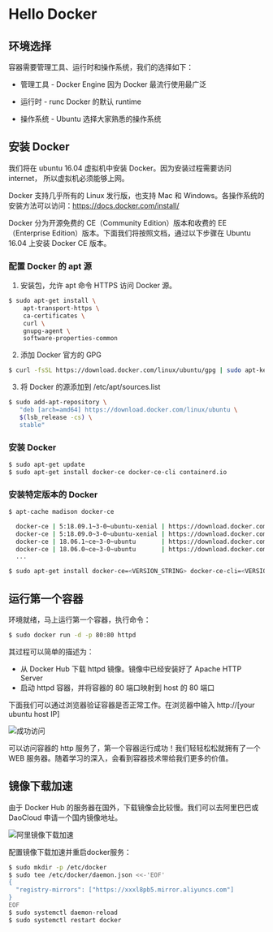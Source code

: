 # Hello Docker

## 环境选择

容器需要管理工具、运行时和操作系统，我们的选择如下：

- 管理工具 - Docker Engine
因为 Docker 最流行使用最广泛

- 运行时 - runc
Docker 的默认 runtime

- 操作系统 - Ubuntu
选择大家熟悉的操作系统

## 安装 Docker

我们将在 ubuntu 16.04 虚拟机中安装 Docker。因为安装过程需要访问 internet， 所以虚拟机必须能够上网。

Docker 支持几乎所有的 Linux 发行版，也支持 Mac 和 Windows。各操作系统的安装方法可以访问：https://docs.docker.com/install/

Docker 分为开源免费的 CE（Community Edition）版本和收费的 EE（Enterprise Edition）版本。下面我们将按照文档，通过以下步骤在 Ubuntu 16.04 上安装 Docker CE 版本。

### 配置 Docker 的 apt 源

1. 安装包，允许 apt 命令 HTTPS 访问 Docker 源。

``` bash
$ sudo apt-get install \
    apt-transport-https \
    ca-certificates \
    curl \
    gnupg-agent \
    software-properties-common
```
2. 添加 Docker 官方的 GPG

``` bash
$ curl -fsSL https://download.docker.com/linux/ubuntu/gpg | sudo apt-key add -
```

3. 将 Docker 的源添加到 /etc/apt/sources.list

``` bash
$ sudo add-apt-repository \
   "deb [arch=amd64] https://download.docker.com/linux/ubuntu \
   $(lsb_release -cs) \
   stable"
```

### 安装 Docker

``` bash
$ sudo apt-get update
$ sudo apt-get install docker-ce docker-ce-cli containerd.io
```

### 安装特定版本的 Docker

``` bash
$ apt-cache madison docker-ce

  docker-ce | 5:18.09.1~3-0~ubuntu-xenial | https://download.docker.com/linux/ubuntu  xenial/stable amd64 Packages
  docker-ce | 5:18.09.0~3-0~ubuntu-xenial | https://download.docker.com/linux/ubuntu  xenial/stable amd64 Packages
  docker-ce | 18.06.1~ce~3-0~ubuntu       | https://download.docker.com/linux/ubuntu  xenial/stable amd64 Packages
  docker-ce | 18.06.0~ce~3-0~ubuntu       | https://download.docker.com/linux/ubuntu  xenial/stable amd64 Packages
  ...

$ sudo apt-get install docker-ce=<VERSION_STRING> docker-ce-cli=<VERSION_STRING> containerd.io
```

## 运行第一个容器

环境就绪，马上运行第一个容器，执行命令：

``` bash
$ sudo docker run -d -p 80:80 httpd
```

其过程可以简单的描述为：

- 从 Docker Hub 下载 httpd 镜像。镜像中已经安装好了 Apache HTTP Server
- 启动 httpd 容器，并将容器的 80 端口映射到 host 的 80 端口

下面我们可以通过浏览器验证容器是否正常工作。在浏览器中输入 http://[your ubuntu host IP]

![成功访问](https://github.com/findsec-cn/docker/raw/master/imgs/1/httd_run.jpg)

可以访问容器的 http 服务了，第一个容器运行成功！我们轻轻松松就拥有了一个 WEB 服务器。随着学习的深入，会看到容器技术带给我们更多的价值。

## 镜像下载加速

由于 Docker Hub 的服务器在国外，下载镜像会比较慢。我们可以去阿里巴巴或 DaoCloud 申请一个国内镜像地址。

![阿里镜像下载加速](https://github.com/findsec-cn/docker/raw/master/imgs/1/ali_registry_mirrors.jpg)

配置镜像下载加速并重启docker服务：

``` bash
$ sudo mkdir -p /etc/docker
$ sudo tee /etc/docker/daemon.json <<-'EOF'
{
  "registry-mirrors": ["https://xxxl8pb5.mirror.aliyuncs.com"]
}
EOF
$ sudo systemctl daemon-reload
$ sudo systemctl restart docker
```

